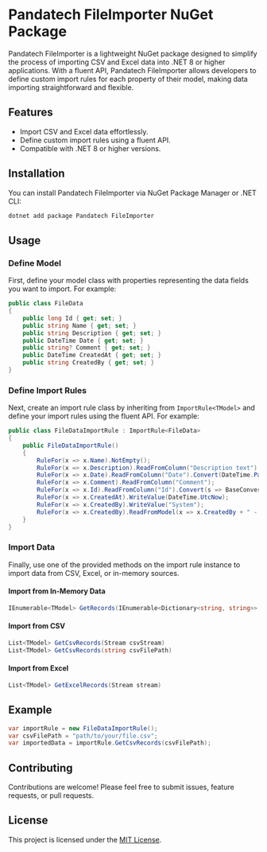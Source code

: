 # Pandatech FileImporter NuGet Package

Pandatech FileImporter is a lightweight NuGet package designed to simplify the process of importing CSV and Excel data into .NET 8 or higher applications. With a fluent API, Pandatech FileImporter  allows developers to define custom import rules for each property of their model, making data importing straightforward and flexible.

## Features

- Import CSV and Excel data effortlessly.
- Define custom import rules using a fluent API.
- Compatible with .NET 8 or higher versions.

## Installation

You can install Pandatech FileImporter via NuGet Package Manager or .NET CLI:

```bash
dotnet add package Pandatech FileImporter 
```

## Usage

### Define Model

First, define your model class with properties representing the data fields you want to import. For example:

```csharp
public class FileData
{
    public long Id { get; set; }
    public string Name { get; set; }
    public string Description { get; set; }
    public DateTime Date { get; set; }
    public string? Comment { get; set; }
    public DateTime CreatedAt { get; set; }
    public string CreatedBy { get; set; }
}
```

### Define Import Rules

Next, create an import rule class by inheriting from `ImportRule<TModel>` and define your import rules using the fluent API. For example:

```csharp
public class FileDataImportRule : ImportRule<FileData>
{
    public FileDataImportRule()
    {
        RuleFor(x => x.Name).NotEmpty();
        RuleFor(x => x.Description).ReadFromColumn("Description text").Default("No Description");
        RuleFor(x => x.Date).ReadFromColumn("Date").Convert(DateTime.Parse);
        RuleFor(x => x.Comment).ReadFromColumn("Comment");
        RuleFor(x => x.Id).ReadFromColumn("Id").Convert(s => BaseConverter.PandaBaseConverter.Base36ToBase10(s)!.Value);
        RuleFor(x => x.CreatedAt).WriteValue(DateTime.UtcNow);
        RuleFor(x => x.CreatedBy).WriteValue("System");
        RuleFor(x => x.CreatedBy).ReadFromModel(x => x.CreatedBy + " - 1");
    }
}
```

### Import Data

Finally, use one of the provided methods on the import rule instance to import data from CSV, Excel, or in-memory sources.

#### Import from In-Memory Data

```csharp
IEnumerable<TModel> GetRecords(IEnumerable<Dictionary<string, string>> data)
```

#### Import from CSV

```csharp
List<TModel> GetCsvRecords(Stream csvStream)
List<TModel> GetCsvRecords(string csvFilePath)
```

#### Import from Excel

```csharp
List<TModel> GetExcelRecords(Stream stream)
```

## Example

```csharp
var importRule = new FileDataImportRule();
var csvFilePath = "path/to/your/file.csv";
var importedData = importRule.GetCsvRecords(csvFilePath);
```

## Contributing

Contributions are welcome! Please feel free to submit issues, feature requests, or pull requests.

## License

This project is licensed under the [MIT License](LICENSE).